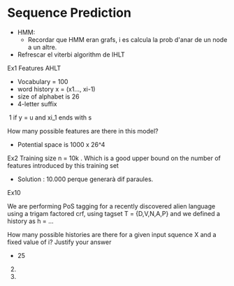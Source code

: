 # Sequence Prediction

* HMM:
  * Recordar que HMM eran grafs, i es calcula la prob d'anar de un node a un altre. 
* Refrescar el viterbi algorithm de IHLT

Ex1 Features AHLT 

* Vocabulary = 100
* word history x = (x1..., xi-1)
* size of alphabet is 26
* 4-letter suffix

​	1 if y = u and xi_1 ends with s

How many possible features are there in this model?

* Potential space is 1000 x 26^4

Ex2 Training size n = 10k . Which is a good upper bound on the number of features introduced by this training set

* Solution : 10.000 perque generarà dif paraules. 

Ex10 

We are performing PoS tagging for a recently discovered alien language using a trigam factored crf, using tagset T = {D,V,N,A,P} and we defined a history as h = ...

How many possible histories are there for a given input squence X and a fixed value of i? Justify your answer

* 25

2. 

3. 